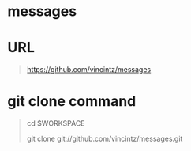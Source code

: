 messages
========

# URL
> https://github.com/vincintz/messages

# git clone command
> cd $WORKSPACE
>
> git clone git://github.com/vincintz/messages.git